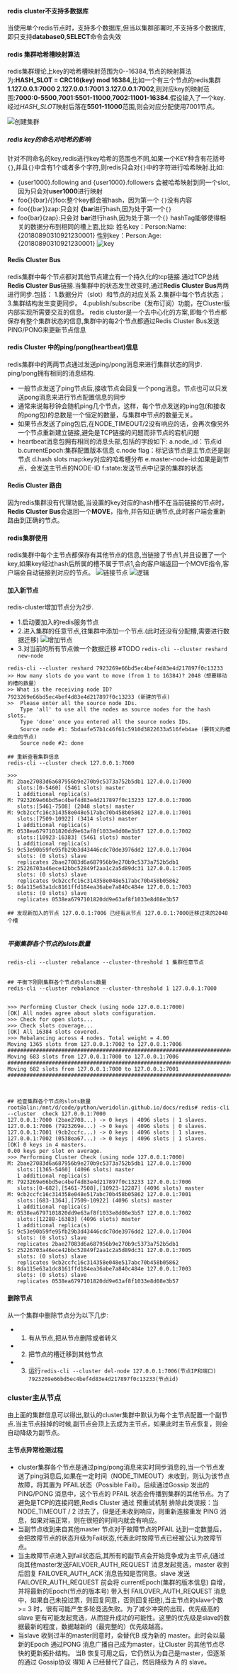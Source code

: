 #### redis cluster不支持多数据库
当使用单个redis节点时，支持多个数据库,但当以集群部署时,不支持多个数据库,即只支持**database0**,**SELECT**命令会失效


#### redis 集群哈希槽映射算法
redis集群理论上key的哈希槽映射范围为0--16384,节点的映射算法为:**HASH_SLOT = CRC16(key) mod 16384**,比如一个有三个节点的redis集群**1.127.0.0.1:7000 2.127.0.0.1:7001 3.127.0.0.1:7002**,则对应key的映射范围:**7000:0-5500**,**7001:5501-11000**,**7002:11001-16384**.假设输入了一个key.经过*HASH_SLOT*映射后落在**5501-11000**范围,则会对应分配使用7001节点。

![创建集群](createCluster.png)


##### redis key的命名对哈希的影响
针对不同命名的key,redis进行key哈希的范围也不同,如果一个KEY种含有花括号 ``{}``,并且``{}``中含有1个或者多个字符,则redis只会对``{}``中的字符进行哈希映射.比如:
-  {user1000}.following and {user1000}.followers 会被哈希映射到同一个slot,因为只会对**user1000**进行映射
- foo{}{bar}/{}foo:整个key都会被hash，因为第一个 ``{}``没有内容
- foo{{bar}}zap:只会对 **{bar**进行hash,因为处于第一个``{}``
- foo{bar}{zap}:只会对 **bar**进行hash,因为处于第一个``{}``
hashTag能够使得相关的数据分布到相同的槽上面,比如:
姓名key：Person:Name:{20180890310921230001}
性别key：Person:Age:{20180890310921230001}
![key](key.png)

#### Redis Cluster Bus
redis集群中每个节点都对其他节点建立有一个持久化的tcp链接.通过TCP总线**Redis Cluster Bus**链接.当集群中的状态发生改变时,通过**Redis Cluster Bus**两两进行同步.包括：
1.数据分片（slot）和节点的对应关系
2.集群中每个节点状态；
3.集群结构发生变更同步。
4.publish/subscribe（发布订阅）功能，在Cluster版内部实现所需要交互的信息。
redis cluster是一个去中心化的方案,即每个节点都保存有整个集群状态的信息,集群中的每2个节点都通过Redis Cluster Bus发送PING/PONG来更新节点信息

#### redis Cluster 中的ping/pong(heartbeat)信息
redis集群中的两两节点通过发送ping/pong消息来进行集群状态的同步. ping/pong拥有相同的消息结构.
- 一般节点发送了ping节点后,接收节点会回复一个pong消息。节点也可以只发送pong消息来进行节点配置信息的同步
- 通常来说每秒钟会随机ping几个节点，这样，每个节点发送的ping包(和接收的pong包)的总数是一个恒定的数量，与集群中节点的数量无关。
- 如果节点发送了ping包后,在NODE_TIMEOUT/2没有响应的话，会再次像另外一个节点重新建立链接,避免是TCP链接的问题而非节点的宕机问题
- heartbeat消息包拥有相同的消息头部,包括的字段如下:
a.node_id：节点id
b.currentEpoch:集群配置版本信息
c.node flag：标记该节点是主节点还是副节点
d.hash slots map:key对应的哈希槽分布
e.master-node-id:如果是副节点，会发送主节点的NODE-ID
f:state:发送节点中记录的集群的状态


#### Redis Cluster 路由
因为redis集群没有代理功能,当设置的key对应的hash槽不在当前链接的节点时，**Redis Cluster Bus**会返回一个**MOVE**，指令,并告知正确节点,此时客户端会重新路由到正确的节点。



#### redis集群使用
redis集群中每个主节点都保存有其他节点的信息,当链接了节点1,并且设置了一个key,如果key经过hash后所属的槽不属于节点1,会向客户端返回一个MOVE指令,客户端会自动链接到对应的节点。
![链接节点](clusterSetVar.png)
![逻辑](clusterMove.png)


#### 加入新节点
redis-cluster增加节点分为2步.
- 1.启动要加入的redis服务节点
- 2.进入集群的任意节点,往集群中添加一个节点.(此时还没有分配槽,需要进行数据迁移)
![增加节点](cluster-add-node.png)
- 3.对当前的所有节点做一个数据迁移 #TODO
`redis-cli --cluster reshard  new-node`
```
redis-cli --cluster reshard 7923269e66bd5ec4bef4d83e4d217897f0c13233 
>> How many slots do you want to move (from 1 to 16384)? 2048（想要移动的槽的数量）
>> What is the receiving node ID? 7923269e66bd5ec4bef4d83e4d217897f0c13233 (新建的节点)
>>  Please enter all the source node IDs.
    Type 'all' to use all the nodes as source nodes for the hash slots.
    Type 'done' once you entered all the source nodes IDs.
    Source node #1: 5bdaafe57b1c46f61c5910d3822633a516feb4ae (要转义的槽来自的节点)
    Source node #2: done

## 重新查看集群信息
redis-cli --cluster check 127.0.0.1:7000

>>> 
M: 2bae27083d6a687956b9e270b9c5373a752b5db1 127.0.0.1:7000
   slots:[0-5460] (5461 slots) master
   1 additional replica(s)
M: 7923269e66bd5ec4bef4d83e4d217897f0c13233 127.0.0.1:7006
   slots:[5461-7508] (2048 slots) master
M: 9cb2ccfc16c314358e048e517abc70b458b05862 127.0.0.1:7001
   slots:[7509-10922] (3414 slots) master
   1 additional replica(s)
M: 0538ea6797101820dd9e63af8f1033e8d08e3b57 127.0.0.1:7002
   slots:[10923-16383] (5461 slots) master
   1 additional replica(s)
S: 9c53e90b59fe95fb29b3d43446cdc70de3976dd2 127.0.0.1:7004
   slots: (0 slots) slave
   replicates 2bae27083d6a687956b9e270b9c5373a752b5db1
S: 25226703a46ece42bbc52849f2aa1c2a5d89dc31 127.0.0.1:7005
   slots: (0 slots) slave
   replicates 9cb2ccfc16c314358e048e517abc70b458b05862
S: 8da115e63a1dc8161ffd184ea36abe7a840c484e 127.0.0.1:7003
   slots: (0 slots) slave
   replicates 0538ea6797101820dd9e63af8f1033e8d08e3b57

## 发现新加入的节点 127.0.0.1:7006 已经有从节点 127.0.0.1:7000迁移过来的2048个槽


```

##### 平衡集群各个节点的slots数量
``redis-cli --cluster rebalance --cluster-threshold 1 集群任意节点``

```text

## 平衡下刚刚集群各个节点的slots数量
redis-cli --cluster rebalance --cluster-threshold 1 127.0.0.1:7000


>>> Performing Cluster Check (using node 127.0.0.1:7000)
[OK] All nodes agree about slots configuration.
>>> Check for open slots...
>>> Check slots coverage...
[OK] All 16384 slots covered.
>>> Rebalancing across 4 nodes. Total weight = 4.00
Moving 1365 slots from 127.0.0.1:7002 to 127.0.0.1:7006
#####################################################################################################################################################################################################################################################################################################################################################################################################################################################################################################################################################################################################################################################################################################################################################################################################################################################################################################################################################################################################################################################################################################################################################################################################################################################################################################################################################################################################################
Moving 683 slots from 127.0.0.1:7000 to 127.0.0.1:7006
###########################################################################################################################################################################################################################################################################################################################################################################################################################################################################################################################################################################################################################################################################################################
Moving 682 slots from 127.0.0.1:7000 to 127.0.0.1:7001
##########################################################################################################################################################################################################################################################################################################################################################################################################################################################################################################################################################################################################################################################################################################



## 检查集群各个节点的slots数量
root@alin:/mnt/d/code/python/weridolin.github.io/docs/redis# redis-cli --cluster  check 127.0.0.1:7000
127.0.0.1:7000 (2bae2708...) -> 0 keys | 4096 slots | 1 slaves.
127.0.0.1:7006 (7923269e...) -> 0 keys | 4096 slots | 0 slaves.
127.0.0.1:7001 (9cb2ccfc...) -> 0 keys | 4096 slots | 1 slaves.
127.0.0.1:7002 (0538ea67...) -> 0 keys | 4096 slots | 1 slaves.
[OK] 0 keys in 4 masters.
0.00 keys per slot on average.
>>> Performing Cluster Check (using node 127.0.0.1:7000)
M: 2bae27083d6a687956b9e270b9c5373a752b5db1 127.0.0.1:7000
   slots:[1365-5460] (4096 slots) master
   1 additional replica(s)
M: 7923269e66bd5ec4bef4d83e4d217897f0c13233 127.0.0.1:7006
   slots:[0-682],[5461-7508],[10923-12287] (4096 slots) master
M: 9cb2ccfc16c314358e048e517abc70b458b05862 127.0.0.1:7001
   slots:[683-1364],[7509-10922] (4096 slots) master
   1 additional replica(s)
M: 0538ea6797101820dd9e63af8f1033e8d08e3b57 127.0.0.1:7002
   slots:[12288-16383] (4096 slots) master
   1 additional replica(s)
S: 9c53e90b59fe95fb29b3d43446cdc70de3976dd2 127.0.0.1:7004
   slots: (0 slots) slave
   replicates 2bae27083d6a687956b9e270b9c5373a752b5db1
S: 25226703a46ece42bbc52849f2aa1c2a5d89dc31 127.0.0.1:7005
   slots: (0 slots) slave
   replicates 9cb2ccfc16c314358e048e517abc70b458b05862
S: 8da115e63a1dc8161ffd184ea36abe7a840c484e 127.0.0.1:7003
   slots: (0 slots) slave
   replicates 0538ea6797101820dd9e63af8f1033e8d08e3b57

```

#### 删除节点
从一个集群中删除节点分为以下几步:
- 1. 有从节点,把从节点删除或者转义
- 2. 把节点的槽迁移到其他节点
- 3. 运行``redis-cli --cluster del-node 127.0.0.1:7006(节点IP和端口) 7923269e66bd5ec4bef4d83e4d217897f0c13233(节点id)``


### cluster主从节点
由上面的集群信息可以得出,默认的cluster集群中默认为每个主节点配置一个副节点.当主节点挂掉的时候,副节点会顶上去成为主节点，如果此时主节点恢复，则会自动降级为副节点。

#### 主节点异常检测过程
- cluster集群各个节点是通过ping/pong消息来实时同步消息的,当一个节点发送了ping消息后,如果在一定时间（NODE_TIMEOUT）未收到，则认为该节点故障，将其置为 PFAIL状态（Possible Fail）。后续通过Gossip 发出的 PING/PONG 消息中，这个节点的 PFAIL 状态会传播到集群的其他节点。为了避免是TCP的连接问题,Redis Cluster 通过 预重试机制 排除此类误报：当 NODE_TIMEOUT / 2 过去了，但是还未收到响应，则重新连接重发 PING 消息，如果对端正常，则在很短的时间内就会有响应。
- 当副节点收到来自其他master 节点对于故障节点的PFAIL 达到一定数量后，会把故障节点的状态升级为Fail状态,代表此时故障节点已经被公认为故障节点。
- 当主故障节点进入到fail状态后,其所有的副节点会开始竞争成为主节点,(通过向其他master发送FAILVOER_AUTH_REQUEST 消息发起竞选，master 收到后回复 FAILOVER_AUTH_ACK 消息告知是否同意。slave 发送 FAILOVER_AUTH_REQUEST 前会将 currentEpoch(集群的版本信息) 自增，并将最新的Epoch(节点的版本号) 带入到 FAILOVER_AUTH_REQUEST 消息中，如果自己未投过票，则回复同意，否则回复拒绝),当主节点的slave个数 >= 3 时，很有可能产生多轮竞选失败。为了减少冲突的出现，优先级高的slave 更有可能发起竞选，从而提升成功的可能性。这里的优先级是slave的数据最新的程度，数据越新的（最完整的）优先级越高。
- 当slave 收到过半的master同意时，会替代B 成为新的 master。此时会以最新的Epoch 通过PONG 消息广播自己成为master，让Cluster 的其他节点尽快的更新拓扑结构。
当B 恢复可用之后，它仍然认为自己是master，但逐渐的通过 Gossip协议 得知 A 已经替代了自己，然后降级为 A 的 slave。


